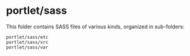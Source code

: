 # portlet/sass

This folder contains SASS files of various kinds, organized in sub-folders:

    portlet/sass/etc
    portlet/sass/src
    portlet/sass/var

